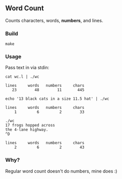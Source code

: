 ## Word Count

Counts characters, words, **numbers**, and lines.

### Build

    make

### Usage

Pass text in via stdin:

    cat wc.l | ./wc

    lines     words   numbers     chars
       23        48        11       445

    echo '13 black cats in a size 11.5 hat' | ./wc

    lines     words   numbers     chars
        1         6         2        33

    ./wc        
    17 frogs hopped across
    the 4-lane highway.
    ^D

    lines     words   numbers     chars
        2         6         2        43


### Why?

Regular word count doesn't do numbers, mine does  :)
